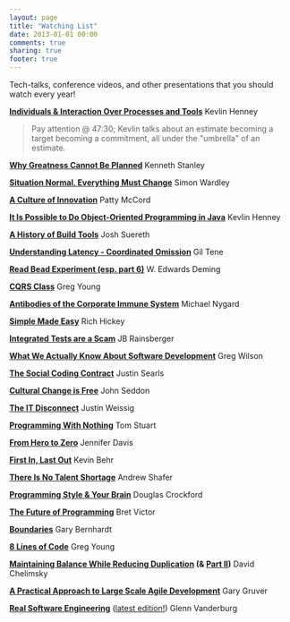 ```yaml
---
layout: page
title: "Watching List"
date: 2013-01-01 00:00
comments: true
sharing: true
footer: true
---
```


Tech-talks, conference videos, and other presentations that you should watch every year!

**[Individuals & Interaction Over Processes and Tools](https://vimeo.com/14229762)** Kevlin Henney

> Pay attention @ 47:30; Kevlin talks about an estimate becoming a target becoming a commitment, all under the "umbrella" of an estimate.

**[Why Greatness Cannot Be Planned](https://www.youtube.com/watch?v=dXQPL9GooyI)** Kenneth Stanley

**[Situation Normal, Everything Must Change](https://www.youtube.com/watch?v=Ty6pOVEc3bA)** Simon Wardley

**[A Culture of Innovation](https://www.youtube.com/watch?v=o3e1lnixKBM)** Patty McCord

**[It Is Possible to Do Object-Oriented Programming in Java](https://vimeo.com/56748054)** Kevlin Henney

**[A History of Build Tools](https://www.parleys.com/tutorial/the-road-sbt-1-0-paved-server)** Josh Suereth

**[Understanding Latency - Coordinated Omission](https://www.youtube.com/watch?v=9MKY4KypBzg&list=WL&t=2576)** Gil Tene

**[Read Bead Experiment (esp. part 6)](https://www.youtube.com/watch?v=HBW1_GhRKTA&list=PL8E522DD542C4CA69&index=1)** W. Edwards Deming

**[CQRS Class](https://www.youtube.com/watch?v=whCk1Q87_ZI)** Greg Young

**[Antibodies of the Corporate Immune System](https://www.youtube.com/watch?v=IHMFDHyMsj4#t=0)** Michael Nygard

**[Simple Made Easy](http://www.infoq.com/presentations/Simple-Made-Easy)** Rich Hickey

**[Integrated Tests are a Scam](http://vimeo.com/80533536)** JB Rainsberger

**[What We Actually Know About Software Development](http://vimeo.com/9270320)** Greg Wilson

**[The Social Coding Contract](http://vimeo.com/108589852)** Justin Searls

**[Cultural Change is Free](http://vimeo.com/4670102)** John Seddon

**[The IT Disconnect](https://sysadmincasts.com/episodes/15-the-it-disconnect)** Justin Weissig

**[Programming With Nothing](http://rubymanor.org/3/videos/programming_with_nothing/)** Tom Stuart

**[From Hero to Zero](https://www.youtube.com/watch?v=rv8lh4AehfA)** Jennifer Davis

**[First In, Last Out](https://www.youtube.com/watch?v=QdGkOyB0bT0)** Kevin Behr

**[There Is No Talent Shortage](https://www.youtube.com/watch?v=P_sWGl7MzhU)** Andrew Shafer

**[Programming Style & Your Brain](https://www.youtube.com/watch?v=taaEzHI9xyY&index=8&list=PL7664379246A246CB)** Douglas Crockford

**[The Future of Programming](https://www.youtube.com/watch?v=8pTEmbeENF4)** Bret Victor

**[Boundaries](https://www.destroyallsoftware.com/talks/boundaries)** Gary Bernhardt

**[8 Lines of Code](http://www.infoq.com/presentations/8-lines-code-refactoring)** Greg Young

**[Maintaining Balance While Reducing Duplication](http://www.confreaks.com/videos/434-rubyconf2010-maintaining-balance-while-reducing-duplication) (& [Part II](https://www.youtube.com/watch?v=UvlyJv0eIf8))** David Chelimsky

**[A Practical Approach to Large Scale Agile Development](https://www.youtube.com/watch?v=2QGYEwghRSM)** Gary Gruver

**[Real Software Engineering](https://www.youtube.com/watch?v=NP9AIUT9nos)** ([latest edition!](https://www.youtube.com/watch?v=Tg9D7UE4TyI)) Glenn Vanderburg
